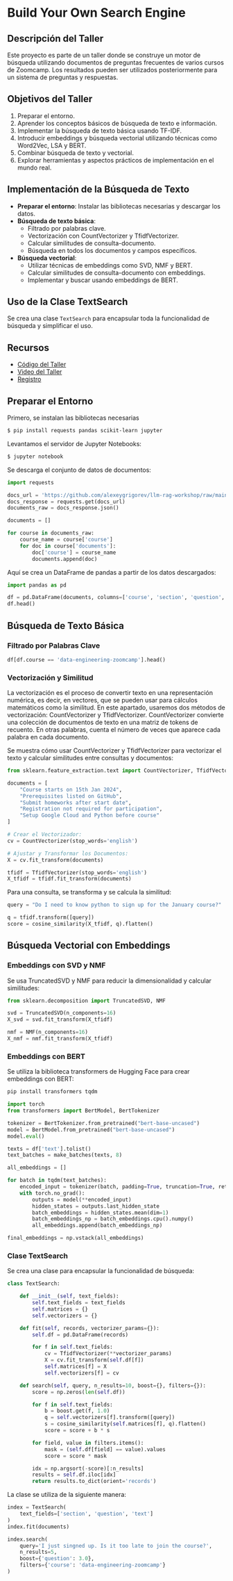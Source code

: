 # Build Your Own Search Engine

## Descripción del Taller
Este proyecto es parte de un taller donde se construye un motor de búsqueda utilizando documentos de preguntas frecuentes de varios cursos de Zoomcamp. Los resultados pueden ser utilizados posteriormente para un sistema de preguntas y respuestas.

## Objetivos del Taller
1. Preparar el entorno.
2. Aprender los conceptos básicos de búsqueda de texto e información.
3. Implementar la búsqueda de texto básica usando TF-IDF.
4. Introducir embeddings y búsqueda vectorial utilizando técnicas como Word2Vec, LSA y BERT.
5. Combinar búsqueda de texto y vectorial.
6. Explorar herramientas y aspectos prácticos de implementación en el mundo real.

## Implementación de la Búsqueda de Texto
- **Preparar el entorno**: Instalar las bibliotecas necesarias y descargar los datos.
- **Búsqueda de texto básica**:
  - Filtrado por palabras clave.
  - Vectorización con CountVectorizer y TfidfVectorizer.
  - Calcular similitudes de consulta-documento.
  - Búsqueda en todos los documentos y campos específicos.
- **Búsqueda vectorial**:
  - Utilizar técnicas de embeddings como SVD, NMF y BERT.
  - Calcular similitudes de consulta-documento con embeddings.
  - Implementar y buscar usando embeddings de BERT.

## Uso de la Clase TextSearch
Se crea una clase `TextSearch` para encapsular toda la funcionalidad de búsqueda y simplificar el uso.

## Recursos
- [Código del Taller](https://github.com/alexeygrigorev/minsearch)
- [Video del Taller](https://www.youtube.com/watch?v=nMrGK5QgPVE)
- [Registro](https://lu.ma/jsyob4df)

## Preparar el Entorno

Primero, se instalan las bibliotecas necesarias

```bash
$ pip install requests pandas scikit-learn jupyter
```

Levantamos el servidor de Jupyter Notebooks:

```bash
$ jupyter notebook
```

Se descarga el conjunto de datos de documentos:
```python
import requests 

docs_url = 'https://github.com/alexeygrigorev/llm-rag-workshop/raw/main/notebooks/documents.json'
docs_response = requests.get(docs_url)
documents_raw = docs_response.json()

documents = []

for course in documents_raw:
    course_name = course['course']
    for doc in course['documents']:
        doc['course'] = course_name
        documents.append(doc)
```

Aquí se crea un DataFrame de pandas a partir de los datos descargados:

```python
import pandas as pd

df = pd.DataFrame(documents, columns=['course', 'section', 'question', 'text'])
df.head()
```

## Búsqueda de Texto Básica

### Filtrado por Palabras Clave

```python
df[df.course == 'data-engineering-zoomcamp'].head()
```

### Vectorización y Similitud

La vectorización es el proceso de convertir texto en una representación numérica, es decir, en vectores, que se pueden usar para cálculos matemáticos como la similitud. En este apartado, usaremos dos métodos de vectorización: CountVectorizer y TfidfVectorizer.
CountVectorizer convierte una colección de documentos de texto en una matriz de tokens de recuento. En otras palabras, cuenta el número de veces que aparece cada palabra en cada documento.

Se muestra cómo usar CountVectorizer y TfidfVectorizer para vectorizar el texto y calcular similitudes entre consultas y documentos:

```python
from sklearn.feature_extraction.text import CountVectorizer, TfidfVectorizer

documents = [
    "Course starts on 15th Jan 2024",
    "Prerequisites listed on GitHub",
    "Submit homeworks after start date",
    "Registration not required for participation",
    "Setup Google Cloud and Python before course"
]

# Crear el Vectorizador:
cv = CountVectorizer(stop_words='english')

# Ajustar y Transformar los Documentos:
X = cv.fit_transform(documents)

tfidf = TfidfVectorizer(stop_words='english')
X_tfidf = tfidf.fit_transform(documents)
```

Para una consulta, se transforma y se calcula la similitud:

```python
query = "Do I need to know python to sign up for the January course?"

q = tfidf.transform([query])
score = cosine_similarity(X_tfidf, q).flatten()
```

## Búsqueda Vectorial con Embeddings

### Embeddings con SVD y NMF

Se usa TruncatedSVD y NMF para reducir la dimensionalidad y calcular similitudes:

```python
from sklearn.decomposition import TruncatedSVD, NMF

svd = TruncatedSVD(n_components=16)
X_svd = svd.fit_transform(X_tfidf)

nmf = NMF(n_components=16)
X_nmf = nmf.fit_transform(X_tfidf)
```

### Embeddings con BERT

Se utiliza la biblioteca transformers de Hugging Face para crear embeddings con BERT:

```python
pip install transformers tqdm

import torch
from transformers import BertModel, BertTokenizer

tokenizer = BertTokenizer.from_pretrained("bert-base-uncased")
model = BertModel.from_pretrained("bert-base-uncased")
model.eval()

texts = df['text'].tolist()
text_batches = make_batches(texts, 8)

all_embeddings = []

for batch in tqdm(text_batches):
    encoded_input = tokenizer(batch, padding=True, truncation=True, return_tensors='pt')
    with torch.no_grad():
        outputs = model(**encoded_input)
        hidden_states = outputs.last_hidden_state
        batch_embeddings = hidden_states.mean(dim=1)
        batch_embeddings_np = batch_embeddings.cpu().numpy()
        all_embeddings.append(batch_embeddings_np)

final_embeddings = np.vstack(all_embeddings)
```

### Clase TextSearch

Se crea una clase para encapsular la funcionalidad de búsqueda:

```python
class TextSearch:

    def __init__(self, text_fields):
        self.text_fields = text_fields
        self.matrices = {}
        self.vectorizers = {}

    def fit(self, records, vectorizer_params={}):
        self.df = pd.DataFrame(records)

        for f in self.text_fields:
            cv = TfidfVectorizer(**vectorizer_params)
            X = cv.fit_transform(self.df[f])
            self.matrices[f] = X
            self.vectorizers[f] = cv

    def search(self, query, n_results=10, boost={}, filters={}):
        score = np.zeros(len(self.df))

        for f in self.text_fields:
            b = boost.get(f, 1.0)
            q = self.vectorizers[f].transform([query])
            s = cosine_similarity(self.matrices[f], q).flatten()
            score = score + b * s

        for field, value in filters.items():
            mask = (self.df[field] == value).values
            score = score * mask

        idx = np.argsort(-score)[:n_results]
        results = self.df.iloc[idx]
        return results.to_dict(orient='records')
```

La clase se utiliza de la siguiente manera:

```python
index = TextSearch(
    text_fields=['section', 'question', 'text']
)
index.fit(documents)

index.search(
    query='I just singned up. Is it too late to join the course?',
    n_results=5,
    boost={'question': 3.0},
    filters={'course': 'data-engineering-zoomcamp'}
)
```